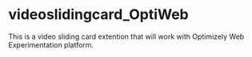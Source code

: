 # videoslidingcard_OptiWeb
This is a video sliding card extention that will work with Optimizely Web Experimentation platform. 
